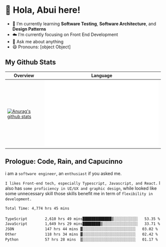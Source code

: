 # 👋 Hola, Abui here!

- 🌱 I’m currently learning **Software Testing**, **Software Architecture**, and **Design Patterns**
- ☁️ I’m currently focusing on Front End Development
- 💬 Ask me about anything
- 😄 Pronouns: [object Object]

## My Github Stats

| Overview | Language |
| --- | --- |
|[![Anurag's github stats](https://github-readme-stats.vercel.app/api?username=abui-am&count_private=true)](https://github.com/anuraghazra/github-readme-stats)|![Language](https://raw.githubusercontent.com/abui-am/stats/c6455f656dfce7acd3951e5ec5b25d72af0b2ee3/generated/languages.svg)|

## Prologue: Code, Rain, and Capucinno
i am a `software engineer`, an `enthusiast` if you asked me. 

`I likes Front-end tech, especially Typescript, Javascript, and React.` I also has `some proficiency in UI/UX and graphic design`, while looked like some unnecessary skill those skills benefit me in term of `flexibility in development.`


<!--START_SECTION:waka-->

```txt
Total Time: 4,774 hrs 45 mins

TypeScript        2,610 hrs 49 mins█████████████▒░░░░░░░░░░░   53.35 %
JavaScript        1,649 hrs 29 mins████████▒░░░░░░░░░░░░░░░░   33.71 %
JSON              147 hrs 44 mins ▓░░░░░░░░░░░░░░░░░░░░░░░░   03.02 %
Other             118 hrs 34 mins ▓░░░░░░░░░░░░░░░░░░░░░░░░   02.42 %
Python            57 hrs 28 mins  ▒░░░░░░░░░░░░░░░░░░░░░░░░   01.17 %
```

<!--END_SECTION:waka-->
